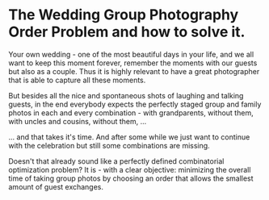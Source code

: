 # The Wedding Group Photography Order Problem and how to solve it. 

Your own wedding - one of the most beautiful days in your life, and we all want to keep this moment forever, remember the moments with our guests but also as a couple. Thus it is highly relevant to have a great photographer that is able to capture all these moments.

But besides all the nice and spontaneous shots of laughing and talking guests, in the end everybody expects the perfectly staged group and family photos in each and every combination - with grandparents, without them, with uncles and cousins, without them, ...

... and that takes it's time. 
And after some while we just want to continue with the celebration but still some combinations are missing.

Doesn't that already sound like a perfectly defined combinatorial optimization problem? It is - with a clear objective: minimizing the overall time of taking group photos by choosing an order that allows the smallest amount of guest exchanges.

